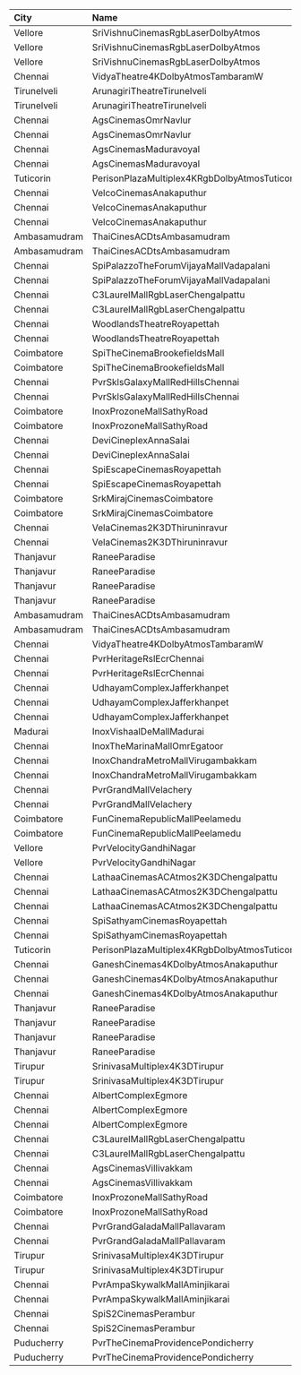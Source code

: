 | City         | Name                                          |  Time | Type            | Price | Capacity | Booked |
| :----------- | :-------------------------------------------- | ----: | :-------------- | ----: | -------: | -----: |
| Vellore      | SriVishnuCinemasRgbLaserDolbyAtmos            | 09:00 | Box             |  130₹ |       18 |     18 |
| Vellore      | SriVishnuCinemasRgbLaserDolbyAtmos            | 09:00 | Couple          |  130₹ |       20 |      0 |
| Vellore      | SriVishnuCinemasRgbLaserDolbyAtmos            | 09:00 | Gold            |  110₹ |      247 |    133 |
| Chennai      | VidyaTheatre4KDolbyAtmosTambaramW             | 09:30 | FirstClass      |  110₹ |      560 |    346 |
| Tirunelveli  | ArunagiriTheatreTirunelveli                   | 10:00 | ACBoxA          |  130₹ |       35 |      0 |
| Tirunelveli  | ArunagiriTheatreTirunelveli                   | 10:00 | FirstClassNonAC |  100₹ |      534 |    264 |
| Chennai      | AgsCinemasOmrNavlur                           | 10:10 | Pearl           |   60₹ |       41 |     24 |
| Chennai      | AgsCinemasOmrNavlur                           | 10:10 | Diamond         |  150₹ |      386 |    195 |
| Chennai      | AgsCinemasMaduravoyal                         | 10:40 | Pearl           |   60₹ |       18 |      0 |
| Chennai      | AgsCinemasMaduravoyal                         | 10:40 | Diamond         |  150₹ |      162 |      0 |
| Tuticorin    | PerisonPlazaMultiplex4KRgbDolbyAtmosTuticorin | 11:30 | Premium         |  150₹ |      211 |      3 |
| Chennai      | VelcoCinemasAnakaputhur                       | 11:30 | Box             |  100₹ |       40 |     40 |
| Chennai      | VelcoCinemasAnakaputhur                       | 11:30 | FirstClass      |   80₹ |      272 |    133 |
| Chennai      | VelcoCinemasAnakaputhur                       | 11:30 | SecondClass     |   80₹ |      145 |    108 |
| Ambasamudram | ThaiCinesACDtsAmbasamudram                    | 11:30 | BalconyNonAC    |   80₹ |      213 |      0 |
| Ambasamudram | ThaiCinesACDtsAmbasamudram                    | 11:30 | ACClass         |  100₹ |      136 |      0 |
| Chennai      | SpiPalazzoTheForumVijayaMallVadapalani        | 11:35 | Elite           |  153₹ |      115 |     18 |
| Chennai      | SpiPalazzoTheForumVijayaMallVadapalani        | 11:35 | Budget          |   60₹ |       13 |     10 |
| Chennai      | C3LaurelMallRgbLaserChengalpattu              | 11:45 | Platinum        |  150₹ |      169 |     23 |
| Chennai      | C3LaurelMallRgbLaserChengalpattu              | 11:45 | Silver          |  150₹ |       54 |      0 |
| Chennai      | WoodlandsTheatreRoyapettah                    | 12:00 | FirstClass      |  100₹ |      408 |    391 |
| Chennai      | WoodlandsTheatreRoyapettah                    | 12:00 | SecondClass     |   60₹ |       51 |     51 |
| Coimbatore   | SpiTheCinemaBrookefieldsMall                  | 12:35 | Elite           |  153₹ |       86 |     17 |
| Coimbatore   | SpiTheCinemaBrookefieldsMall                  | 12:35 | Budget          |   60₹ |       10 |      9 |
| Chennai      | PvrSklsGalaxyMallRedHillsChennai              | 12:40 | Classic         |   60₹ |       16 |     15 |
| Chennai      | PvrSklsGalaxyMallRedHillsChennai              | 12:40 | Prime           |  153₹ |       81 |     44 |
| Coimbatore   | InoxProzoneMallSathyRoad                      | 12:40 | Club            |  153₹ |       75 |      0 |
| Coimbatore   | InoxProzoneMallSathyRoad                      | 12:40 | Executive       |   60₹ |        7 |      0 |
| Chennai      | DeviCineplexAnnaSalai                         | 13:00 | Quartz          |  153₹ |      242 |    122 |
| Chennai      | DeviCineplexAnnaSalai                         | 13:00 | Zircon          |   60₹ |       27 |     27 |
| Chennai      | SpiEscapeCinemasRoyapettah                    | 13:10 | Elite           |  191₹ |       50 |     10 |
| Chennai      | SpiEscapeCinemasRoyapettah                    | 13:10 | Budget          |   60₹ |        5 |      5 |
| Coimbatore   | SrkMirajCinemasCoimbatore                     | 13:20 | Executive       |  191₹ |      190 |     99 |
| Coimbatore   | SrkMirajCinemasCoimbatore                     | 13:20 | Special         |   60₹ |       21 |     12 |
| Chennai      | VelaCinemas2K3DThiruninravur                  | 14:20 | Balcony         |  110₹ |       23 |     23 |
| Chennai      | VelaCinemas2K3DThiruninravur                  | 14:20 | FirstClass      |  100₹ |      155 |    102 |
| Thanjavur    | RaneeParadise                                 | 14:30 | Platinum1       |  120₹ |      143 |    143 |
| Thanjavur    | RaneeParadise                                 | 14:30 | Platinum2       |  120₹ |      206 |    139 |
| Thanjavur    | RaneeParadise                                 | 14:30 | Diamound        |  120₹ |      246 |    246 |
| Thanjavur    | RaneeParadise                                 | 14:30 | Silver          |  120₹ |       70 |     70 |
| Ambasamudram | ThaiCinesACDtsAmbasamudram                    | 15:00 | BalconyNonAC    |   80₹ |      213 |      0 |
| Ambasamudram | ThaiCinesACDtsAmbasamudram                    | 15:00 | ACClass         |  100₹ |      136 |      0 |
| Chennai      | VidyaTheatre4KDolbyAtmosTambaramW             | 15:00 | FirstClass      |  110₹ |      560 |    346 |
| Chennai      | PvrHeritageRslEcrChennai                      | 15:10 | Classic         |   60₹ |       11 |     11 |
| Chennai      | PvrHeritageRslEcrChennai                      | 15:10 | Prime           |  153₹ |       98 |     49 |
| Chennai      | UdhayamComplexJafferkhanpet                   | 15:15 | FirstClass      |  112₹ |       70 |     35 |
| Chennai      | UdhayamComplexJafferkhanpet                   | 15:15 | SecondClass     |  105₹ |      394 |    192 |
| Chennai      | UdhayamComplexJafferkhanpet                   | 15:15 | ThirdClass      |   50₹ |       51 |     26 |
| Madurai      | InoxVishaalDeMallMadurai                      | 15:20 | Club            |  178₹ |       59 |      0 |
| Chennai      | InoxTheMarinaMallOmrEgatoor                   | 15:25 | Club            |  153₹ |       59 |      0 |
| Chennai      | InoxChandraMetroMallVirugambakkam             | 15:25 | Premiere        |   60₹ |       10 |      0 |
| Chennai      | InoxChandraMetroMallVirugambakkam             | 15:25 | Silver          |  153₹ |       83 |      0 |
| Chennai      | PvrGrandMallVelachery                         | 15:35 | Classic         |   60₹ |       21 |     21 |
| Chennai      | PvrGrandMallVelachery                         | 15:35 | Prime           |  153₹ |      107 |     20 |
| Coimbatore   | FunCinemaRepublicMallPeelamedu                | 16:00 | Normal          |   60₹ |       19 |     10 |
| Coimbatore   | FunCinemaRepublicMallPeelamedu                | 16:00 | Executive       |  153₹ |      162 |     82 |
| Vellore      | PvrVelocityGandhiNagar                        | 16:05 | Classic         |   60₹ |        8 |      8 |
| Vellore      | PvrVelocityGandhiNagar                        | 16:05 | Prime           |  153₹ |       83 |     14 |
| Chennai      | LathaaCinemasACAtmos2K3DChengalpattu          | 16:30 | Boxa            |  150₹ |       45 |     45 |
| Chennai      | LathaaCinemasACAtmos2K3DChengalpattu          | 16:30 | Boxb            |  150₹ |       15 |     15 |
| Chennai      | LathaaCinemasACAtmos2K3DChengalpattu          | 16:30 | First           |  120₹ |      381 |    231 |
| Chennai      | SpiSathyamCinemasRoyapettah                   | 16:40 | Elite           |  153₹ |      122 |      9 |
| Chennai      | SpiSathyamCinemasRoyapettah                   | 16:40 | Budget          |   60₹ |       14 |     14 |
| Tuticorin    | PerisonPlazaMultiplex4KRgbDolbyAtmosTuticorin | 16:40 | Premium         |  150₹ |      211 |      0 |
| Chennai      | GaneshCinemas4KDolbyAtmosAnakaputhur          | 17:00 | Box             |  110₹ |       24 |      0 |
| Chennai      | GaneshCinemas4KDolbyAtmosAnakaputhur          | 17:00 | Gold            |  110₹ |       82 |     39 |
| Chennai      | GaneshCinemas4KDolbyAtmosAnakaputhur          | 17:00 | Silver          |  110₹ |      174 |    140 |
| Thanjavur    | RaneeParadise                                 | 18:15 | Platinum1       |  120₹ |      143 |    143 |
| Thanjavur    | RaneeParadise                                 | 18:15 | Platinum2       |  120₹ |      206 |    136 |
| Thanjavur    | RaneeParadise                                 | 18:15 | Diamound        |  120₹ |      246 |    246 |
| Thanjavur    | RaneeParadise                                 | 18:15 | Silver          |  120₹ |       70 |     70 |
| Tirupur      | SrinivasaMultiplex4K3DTirupur                 | 18:15 | Balcony         |  110₹ |      142 |     71 |
| Tirupur      | SrinivasaMultiplex4K3DTirupur                 | 18:15 | FirstClass      |  100₹ |      155 |     77 |
| Chennai      | AlbertComplexEgmore                           | 18:30 | FirstClass      |   95₹ |      158 |     90 |
| Chennai      | AlbertComplexEgmore                           | 18:30 | SecondClass     |   75₹ |       84 |     42 |
| Chennai      | AlbertComplexEgmore                           | 18:30 | ThirdClass      |   50₹ |       28 |     14 |
| Chennai      | C3LaurelMallRgbLaserChengalpattu              | 18:45 | Platinum        |  150₹ |      169 |     23 |
| Chennai      | C3LaurelMallRgbLaserChengalpattu              | 18:45 | Silver          |  150₹ |       54 |      0 |
| Chennai      | AgsCinemasVillivakkam                         | 19:00 | Pearl           |   60₹ |       10 |      0 |
| Chennai      | AgsCinemasVillivakkam                         | 19:00 | Diamond         |  150₹ |       87 |      0 |
| Coimbatore   | InoxProzoneMallSathyRoad                      | 19:00 | Club            |  153₹ |       63 |      0 |
| Coimbatore   | InoxProzoneMallSathyRoad                      | 19:00 | Executive       |   60₹ |        9 |      0 |
| Chennai      | PvrGrandGaladaMallPallavaram                  | 19:00 | Classic         |   60₹ |       17 |     17 |
| Chennai      | PvrGrandGaladaMallPallavaram                  | 19:00 | Prime           |  153₹ |       93 |     20 |
| Tirupur      | SrinivasaMultiplex4K3DTirupur                 | 19:00 | Balcony         |  110₹ |      142 |     71 |
| Tirupur      | SrinivasaMultiplex4K3DTirupur                 | 19:00 | FirstClass      |  100₹ |      155 |     77 |
| Chennai      | PvrAmpaSkywalkMallAminjikarai                 | 19:20 | Classic         |   60₹ |       32 |     32 |
| Chennai      | PvrAmpaSkywalkMallAminjikarai                 | 19:20 | Prime           |  153₹ |      178 |     89 |
| Chennai      | SpiS2CinemasPerambur                          | 19:25 | Elite           |  153₹ |      132 |      3 |
| Chennai      | SpiS2CinemasPerambur                          | 19:25 | Budget          |   60₹ |       15 |      2 |
| Puducherry   | PvrTheCinemaProvidencePondicherry             | 22:30 | Elite           |  150₹ |       86 |      2 |
| Puducherry   | PvrTheCinemaProvidencePondicherry             | 22:30 | Premium         |  110₹ |       29 |      8 |